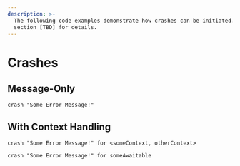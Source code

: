 ```yaml
---
description: >-
  The following code examples demonstrate how crashes can be initiated. See
  section [TBD] for details.
---
```


# Crashes

## Message-Only

```
crash "Some Error Message!"
```

## With Context Handling

```
crash "Some Error Message!" for <someContext, otherContext>
```

```
crash "Some Error Message!" for someAwaitable
```
